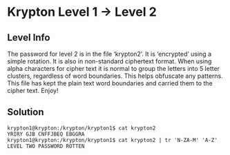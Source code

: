 # Krypton Level 1 → Level 2
## Level Info
The password for level 2 is in the file ‘krypton2’. It is ‘encrypted’ using a simple rotation. It is also in non-standard ciphertext format. When using alpha characters for cipher text it is normal to group the letters into 5 letter clusters, regardless of word boundaries. This helps obfuscate any patterns. This file has kept the plain text word boundaries and carried them to the cipher text. Enjoy!

## Solution
```
krypton1@krypton:/krypton/krypton1$ cat krypton2 
YRIRY GJB CNFFJBEQ EBGGRA
krypton1@krypton:/krypton/krypton1$ cat krypton2 | tr 'N-ZA-M' 'A-Z'
LEVEL TWO PASSWORD ROTTEN
```
